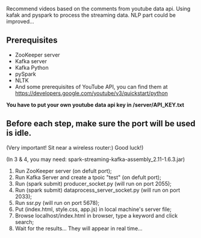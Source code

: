 Recommend videos based on the comments from youtube data api. Using kafak and pyspark to process the streaming data. NLP part could be improved...

## Prerequisites 
- ZooKeeper server
- Kafka server
- Kafka Python
- pySpark
- NLTK
- And some prerequisites of YouTube API, you can find them at https://developers.google.com/youtube/v3/quickstart/python

**You have to put your own youtube data api key in /server/API_KEY.txt**

## Before each step, make sure the port will be used is idle.
(Very important! Sit near a wireless router:) Good luck!)

(In 3 & 4, you may need: spark-streaming-kafka-assembly_2.11-1.6.3.jar)

 1. Run ZooKeeper server (on defult port);
 2. Run Kafka Server and create a tpoic "test" (on defult port);
 3. Run (spark submit) producer_socket.py (will run on port 2055);
 4. Run (spark submit) dataprocess_server_socket.py (will run on port 2033);
 5. Run ssr.py (will run on port 5678);
 6. Put (index.html, style.css, app.js) in local machine's server file;
 7. Browse localhost/index.html in browser, type a keyword and click search;
 8. Wait for the results... They will appear in real time...
